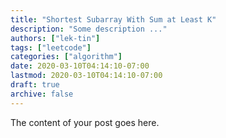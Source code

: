 ```yaml
---
title: "Shortest Subarray With Sum at Least K"
description: "Some description ..."
authors: ["lek-tin"]
tags: ["leetcode"]
categories: ["algorithm"]
date: 2020-03-10T04:14:10-07:00
lastmod: 2020-03-10T04:14:10-07:00
draft: true
archive: false
---
```


The content of your post goes here.
